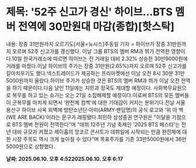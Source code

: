# **제목: '52주 신고가 경신' 하이브…BTS 멤버 전역에 30만원대 마감(종합)[핫스탁]**

  내용: 장중 31만원까지 오르기도[서울=뉴시스]주동일 기자 = 하이브가 장중 31만원까지 오르며 52주 신고가를 경신했다. 이날 그룹 BTS의 멤버 RM과 뷔가 전역한 영향이다.10일 한국거래소에 따르면 하이브는 전 거래일 대비 2.32% 상승한 30만9000원에 거래를 마쳤다.이날 하이브의 주가는 장중 31만원(2.65%)까지 오르며 52주 신고가를 갈아치우기도 했다.넥스트레이드가 제공하는 프리마켓에선 이날 오전 8시 30분 31만5000원까지 올랐다.하이브 주가가 상승한 것은 BTS의 멤버 RM과 뷔가 이날 오전 전역을 하기 때문이다.다음 날인 11일에는 지민과 정국도 제대할 예정이다. 사회복무요원으로 복무를 하고 있는 슈가는 오는 21일 소집해제할 예정이다.이로써 BTS의 모든 멤버들이 군복무를 마치게 되면서 '완전체 컴백'에 대한 기대감이 커지는 분위기다.전날 서울 용산구 하이브 사옥 외벽에 방탄소년단·아미(ARMY·팬덤명)의 공식 로고와 '위 아 백(WE ARE BACK)'이라는 문구가 래핑됐다.최민하 삼성증권 연구원은 "이달을 기점으로 BTS 멤버 전원이 전역한다"며 "데뷔 12주년 기념 축제인 '2025 BTS 페스타'는 전년 대비 규모가 커졌고 제이홉의 앙코르 콘서트가 데뷔일에 시작되는 만큼 완전체에 대한 시장 주목도 역시 크게 높아질 수 있다"며 목표주가를 기존 33만5000원에서 36만5000원으로 상향했다．

  **날짜: 2025.06.10. 오후 4:522025.06.10. 오후 6:17**